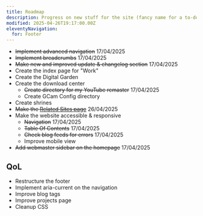 ```yaml
---
title: Roadmap
description: Progress on new stuff for the site (fancy name for a to-do list)
modified: 2025-04-26T19:17:00.00Z
eleventyNavigation:
  for: Footer
---
```


- ~~Implement advanced navigation~~ 17/04/2025
- ~~Implement breadcrumbs~~ 17/04/2025
- ~~Make new and improved update & changelog section~~ 17/04/2025
- Create the index page for "Work"
- Create the Digital Garden
- Create the download center
  - ~~Create directory for my YouTube remaster~~ 17/04/2025
  - Create GCam Config directory
- Create shrines
- ~~Make the [Related Sites page](/sites)~~ 26/04/2025
- Make the website accessible & responsive
  - ~~Navigation~~ 17/04/2025
  - ~~Table Of Contents~~ 17/04/2025
  - ~~Check blog feeds for errors~~ 17/04/2025
  - Improve mobile view
- ~~Add webmaster sidebar on the homepage~~ 17/04/2025

## QoL

- Restructure the footer
- Implement aria-current on the navigation
- Improve blog tags
- Improve projects page
- Cleanup CSS


